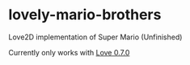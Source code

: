 # lovely-mario-brothers
Love2D implementation of Super Mario (Unfinished)

Currently only works with [Love 0.7.0](https://bitbucket.org/rude/love/downloads)
